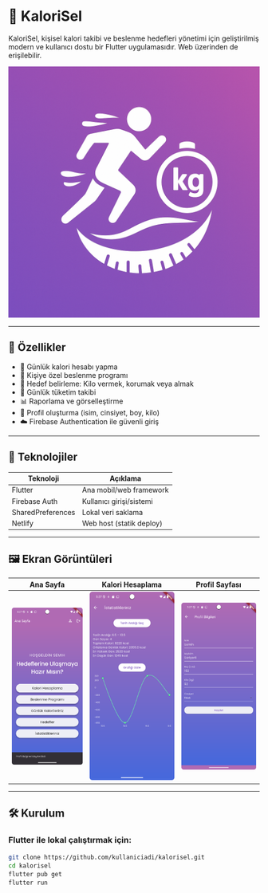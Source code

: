 # 🥗 KaloriSel

KaloriSel, kişisel kalori takibi ve beslenme hedefleri yönetimi için geliştirilmiş modern ve kullanıcı dostu bir Flutter uygulamasıdır. Web üzerinden de erişilebilir.

![KaloriSel Banner](assets/screens/banner.png) 

---

## 🚀 Özellikler

- 🔢 Günlük kalori hesabı yapma
- 🥗 Kişiye özel beslenme programı
- 🎯 Hedef belirleme: Kilo vermek, korumak veya almak
- 📝 Günlük tüketim takibi
- 📊 Raporlama ve görselleştirme
- 👤 Profil oluşturma (isim, cinsiyet, boy, kilo)
- ☁️ Firebase Authentication ile güvenli giriş


---

## 🧱 Teknolojiler

| Teknoloji      | Açıklama                      |
|----------------|-------------------------------|
| Flutter        | Ana mobil/web framework       |
| Firebase Auth  | Kullanıcı girişi/sistemi      |
| SharedPreferences | Lokal veri saklama         |
| Netlify        | Web host (statik deploy)      |

---

## 🖼️ Ekran Görüntüleri

| Ana Sayfa | Kalori Hesaplama | Profil Sayfası |
|----------|------------------|----------------|
| ![1](assets/screens/home.png) | ![2](assets/screens/calorie.png) | ![3](assets/screens/profile.png) |



---

## 🛠️ Kurulum

### Flutter ile lokal çalıştırmak için:

```bash
git clone https://github.com/kullaniciadi/kalorisel.git
cd kalorisel
flutter pub get
flutter run
